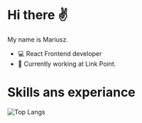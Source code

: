 # Hi there :v:
My name is Mariusz. 
- 💻 React Frontend developer 
- :robot: Currently working at  Link Point.

# Skills ans experiance
![Top Langs](https://github-readme-stats.vercel.app/api/top-langs/?username=mariuszgit&hide=php&layout=compact)


